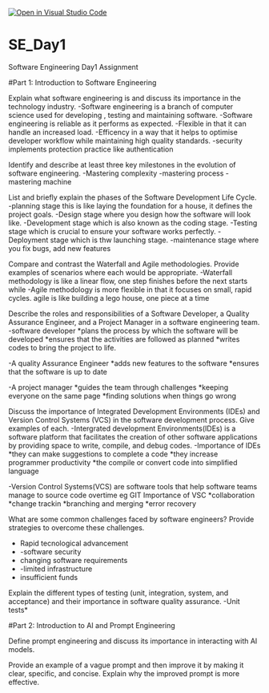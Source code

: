 [![Open in Visual Studio Code](https://classroom.github.com/assets/open-in-vscode-2e0aaae1b6195c2367325f4f02e2d04e9abb55f0b24a779b69b11b9e10269abc.svg)](https://classroom.github.com/online_ide?assignment_repo_id=18461406&assignment_repo_type=AssignmentRepo)
# SE_Day1
Software Engineering Day1 Assignment

#Part 1: Introduction to Software Engineering

Explain what software engineering is and discuss its importance in the technology industry.
-Software engineering is a branch of computer science used for developing , testing and maintaining software.
-Software engineering is reliable as it performs as expected.
-Flexible in that it can handle an increased load.
-Efficency in a way that it helps to optimise developer workflow while maintaining high quality standards.
-security implements protection practice like authentication


Identify and describe at least three key milestones in the evolution of software engineering.
-Mastering complexity
-mastering process
-mastering machine

List and briefly explain the phases of the Software Development Life Cycle.
-planning stage this is like laying the foundation for a house, it defines the project goals.
-Design stage where you design how the software will look like.
-Development stage which is also known as the coding stage.
-Testing stage which is crucial to ensure your software works perfectly.
-Deployment stage which is thw launching stage.
-maintenance stage where you fix bugs, add new features


Compare and contrast the Waterfall and Agile methodologies. Provide examples of scenarios where each would be appropriate.
-Waterfall methodology is like a linear flow, one step finishes before the next starts 
while
-Agile methodology is more flexible in that it focuses on small, rapid cycles. agile is like building a lego house, one piece at a time

Describe the roles and responsibilities of a Software Developer, a Quality Assurance Engineer, and a Project Manager in a software engineering team.
-software developer
*plans the process by which the software will be developed
*ensures that the activities are followed as planned
*writes codes to bring the project to life.

-A quality Assurance Engineer
*adds new features to the software
*ensures that the software is up to date

-A project manager
*guides the team through challenges
*keeping everyone on the same page 
*finding solutions when things go wrong


Discuss the importance of Integrated Development Environments (IDEs) and Version Control Systems (VCS) in the software development process. Give examples of each.
-Intergrated development Environments(IDEs) is a software platform that facilitates the creation of other software applications by providing space to write, compile, and debug codes.
-Importance of IDEs
*they can make suggestions to complete a code
*they increase programmer productivity
*the compile or convert code into simplified language

-Version Control Systems(VCS) are software tools that help software teams manage to source code overtime eg GIT
Importance of VSC
*collaboration
*change trackin
*branching and merging
*error recovery


What are some common challenges faced by software engineers? Provide strategies to overcome these challenges.
- Rapid tecnological advancement
- -software security
- changing software requirements
- -limited infrastructure
- insufficient funds

Explain the different types of testing (unit, integration, system, and acceptance) and their importance in software quality assurance.
-Unit tests*

#Part 2: Introduction to AI and Prompt Engineering


Define prompt engineering and discuss its importance in interacting with AI models.


Provide an example of a vague prompt and then improve it by making it clear, specific, and concise. Explain why the improved prompt is more effective.
